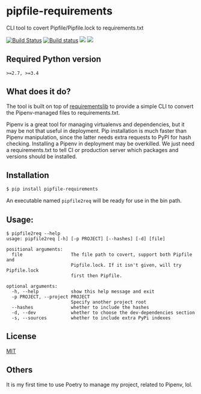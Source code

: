 # pipfile-requirements
CLI tool to covert Pipfile/Pipfile.lock to requirements.txt

[![Build Status](https://travis-ci.org/frostming/pipfile-requirements.svg?branch=master)](https://travis-ci.org/frostming/pipfile-requirements)
[![Build status](https://ci.appveyor.com/api/projects/status/gketl2i4mhjt53l5?svg=true)](https://ci.appveyor.com/project/frostming/pipfile-requirements)
[![](https://img.shields.io/pypi/v/pipfile-requirements.svg)](https://pypi.org/project/pipfile-requirements)
[![](https://img.shields.io/pypi/pyversions/pipfile-requirements.svg)](https://pypi.org/project/pipfile-requirements)

## Required Python version

`>=2.7, >=3.4`

## What does it do?

The tool is built on top of [requirementslib](https://github.com/sarugaku/requirementslib) to provide a simple CLI to
convert the Pipenv-managed files to requirements.txt.

Pipenv is a great tool for managing virtualenvs and dependencies, but it may be not that useful in deployment.
Pip installation is much faster than Pipenv manipulation, since the latter needs extra requests to PyPI for hash checking.
Installing a Pipenv in deployment may be overkilled. We just need a requirements.txt to tell CI or production server
which packages and versions should be installed.


## Installation

```bash
$ pip install pipfile-requirements
```

An executable named `pipfile2req` will be ready for use in the bin path.

## Usage:

```
$ pipfile2req --help
usage: pipfile2req [-h] [-p PROJECT] [--hashes] [-d] [file]

positional arguments:
  file                  The file path to covert, support both Pipfile and
                        Pipfile.lock. If it isn't given, will try Pipfile.lock
                        first then Pipfile.

optional arguments:
  -h, --help            show this help message and exit
  -p PROJECT, --project PROJECT
                        Specify another project root
  --hashes              whether to include the hashes
  -d, --dev             whether to choose the dev-dependencies section
  -s, --sources         whether to include extra PyPi indexes
```

## License

[MIT](/LICENSE)

## Others

It is my first time to use Poetry to manage my project, related to Pipenv, lol.
